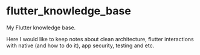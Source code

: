 # flutter_knowledge_base

My Flutter knowledge base. 

Here I would like to keep notes about clean architecture, flutter interactions with native (and how to do it), app security, testing and etc. 
